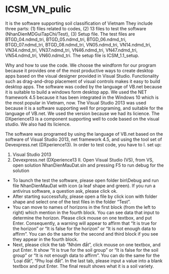 # ICSM_VN_pulic
It is the software supporting soil classification of Vietnam
They include three parts: (1) files related to codes,
(2) 13 files to test the software (NhanDienMDGuiTapChi/Test), (3) Setup file. The test files are BTGD_04.ndmd_tri, BTGD_05.ndmd_tri,
BTGD_06.ndmd_tri, BTGD_07.ndmd_tri, BTGD_08.ndmd_tri, VN05.ndmd_tri, VN14.ndmd_tri, VN34.ndmd_tri, VN37.ndmd_tri,
VN46.ndmd_tri, VN47.ndmd_tri, VN54.ndmd_tri, VN60.ndmd_tri. The setup file is ICSM_1.1_setup.

Why and how to use the code.
We choose the windform for our program because it provides one of the most productive ways to create desktop apps based on the visual designer provided in Visual Studio. Functionality such as drag-and-drop placement of visual controls makes it easy to build desktop apps. 
The software was coded by the language of VB.net because it is suitable to build a windows form desktop app. 
We used the NET framework 4.5 because it has been integrated in the Windows 10 which is the most popular in Vietnam, now.
The Visual Studio 2013 was used because it is a software supporting well for programing, and suitable for the language of VB.net. We used the version because we had its licience.
The DXperience13 is a component supporting well to code based on the visual studio. We also had its licience.

The software was programed by using the language of VB.net based on the software of Visual Studio 2013, net framework 4.5, and using the tool set of Devexpress.net (DXperience13).
In order to test code, you have to 
I. set up:
1. Visual Studio 2013
2. Devexpress.net (DXperience13
II. Open Visual Studio (VS), from VS, open solution NhanDienMauDat.sln and pressing F5 to run debug for the solution

- To launch the test the software, please open folder bin\Debug and run file NhanDienMauDat with icon (a leaf shape and
green). If you run a antivirus software, a question ask, please click ok.
- After starting successfully, please open a file by click icon with folder shape and select one of the test files in the folder “Test”.
- You can move to names of horizons in the first block (from the left to right) which mention in the fourth block. You can see data that
input to determine the horizon. Please click mouse on one textbox, and put Enter. Consequently, a warning will appear to affirm that “It
is true for the horizon” or “It is false for the horizon” or “It is not enough data to affirm”. You can do the same for the second and third
block if you see they appear in the fourth block. 
- Next, please click the tab ”Nhóm đất”, click mouse on one textbox, and put Enter. It show “It is true for the soil group” or “It is false for
the soil group” or “It is not enough data to affirm”. You can do the same for the ‘Loại đất”, “Phụ loại đất”. In the last tab, please input a value
into a blank textbox and put Enter. The final result shows what it is a soil variety.
